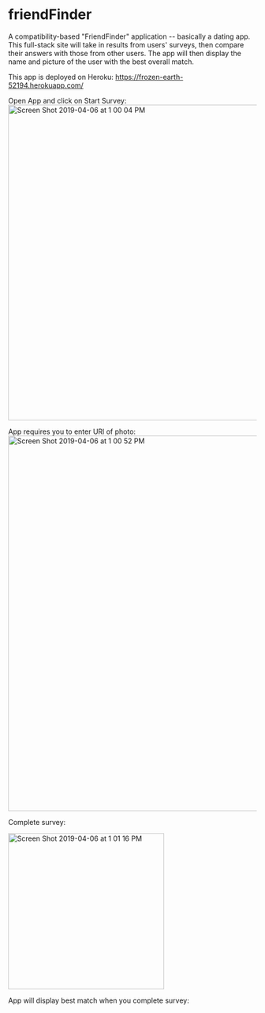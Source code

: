 # friendFinder
A compatibility-based "FriendFinder" application -- basically a dating app. This full-stack site will take in results from users' surveys, then compare their answers with those from other users. The app will then display the name and picture of the user with the best overall match.

This app is deployed on Heroku: https://frozen-earth-52194.herokuapp.com/

Open App and click on Start Survey: 
<img width="639" alt="Screen Shot 2019-04-06 at 1 00 04 PM" src="https://user-images.githubusercontent.com/42286091/55749888-16ccae00-5a10-11e9-8c21-a91c8f86f433.png">


App requires you to enter URl of photo:
<img width="760" alt="Screen Shot 2019-04-06 at 1 00 52 PM" src="https://user-images.githubusercontent.com/42286091/55749776-cce3c800-5a0f-11e9-9f28-64267ad8017d.png">


Complete survey:

<img width="316" alt="Screen Shot 2019-04-06 at 1 01 16 PM" src="https://user-images.githubusercontent.com/42286091/55749970-42e82f00-5a10-11e9-8e42-cae24383bc67.png">

App will display best match when you complete survey:
